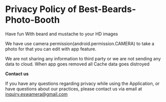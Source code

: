 # Privacy Policy of  Best-Beards-Photo-Booth
Have fun With beard and mustache to your HD images





We have use camera permission(android.permission.CAMERA) to take a photo for <app name> that you can edit with app feature.

We are not sharing any information to third party or we are not sending any data to cloud. When app goes removed all Cache data goes distroyed

<b>Contact us</b>

If you have any questions regarding privacy while using the Application, or have questions about our practices, please contact us via email at inquiry.eswamera@gmail.com

